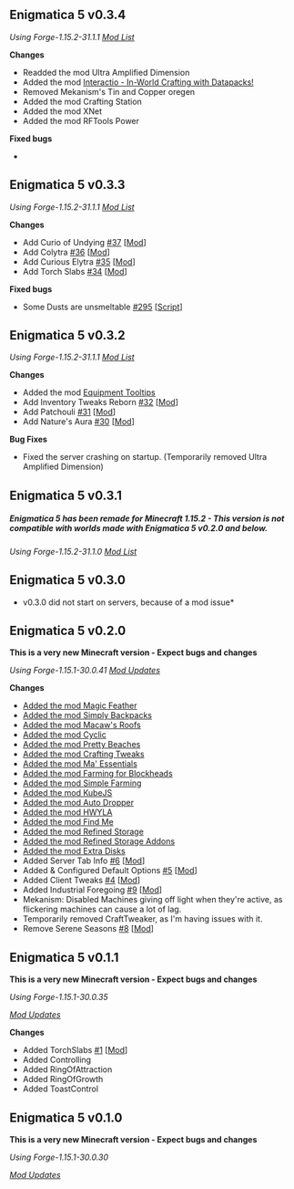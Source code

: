 ## Enigmatica 5 v0.3.4

*Using Forge-1.15.2-31.1.1*
*[Mod List](https://github.com/NillerMedDild/Enigmatica5/blob/master/CHANGELOG-MODS.md)*

**Changes**

- Readded the mod Ultra Amplified Dimension
- Added the mod [Interactio - In-World Crafting with Datapacks!](https://www.curseforge.com/minecraft/mc-mods/interactio/files)
- Removed Mekanism's Tin and Copper oregen
- Added the mod Crafting Station
- Added the mod XNet
- Added the mod RFTools Power

**Fixed bugs**

- 

## Enigmatica 5 v0.3.3

*Using Forge-1.15.2-31.1.1*
*[Mod List](https://github.com/NillerMedDild/Enigmatica5/blob/master/CHANGELOG-MODS.md)*

**Changes**

- Add Curio of Undying [\#37](https://github.com/NillerMedDild/Enigmatica5/issues/37) [[Mod](https://github.com/NillerMedDild/Enigmatica5/labels/Mod)]
- Add Colytra [\#36](https://github.com/NillerMedDild/Enigmatica5/issues/36) [[Mod](https://github.com/NillerMedDild/Enigmatica5/labels/Mod)]
- Add Curious Elytra [\#35](https://github.com/NillerMedDild/Enigmatica5/issues/35) [[Mod](https://github.com/NillerMedDild/Enigmatica5/labels/Mod)]
- Add Torch Slabs [\#34](https://github.com/NillerMedDild/Enigmatica5/issues/34) [[Mod](https://github.com/NillerMedDild/Enigmatica5/labels/Mod)]

**Fixed bugs**

- Some Dusts are unsmeltable [\#295](https://github.com/NillerMedDild/Enigmatica4/issues/295) [[Script](https://github.com/NillerMedDild/Enigmatica4/labels/Script)]

## Enigmatica 5 v0.3.2

*Using Forge-1.15.2-31.1.1*
*[Mod List](https://github.com/NillerMedDild/Enigmatica5/blob/master/CHANGELOG-MODS.md)*

**Changes**

- Added the mod [Equipment Tooltips](https://www.curseforge.com/minecraft/mc-mods/equipment-tooltips)
- Add Inventory Tweaks Reborn [\#32](https://github.com/NillerMedDild/Enigmatica5/issues/32) [[Mod](https://github.com/NillerMedDild/Enigmatica5/labels/Mod)]
- Add Patchouli [\#31](https://github.com/NillerMedDild/Enigmatica5/issues/31) [[Mod](https://github.com/NillerMedDild/Enigmatica5/labels/Mod)]
- Add Nature's Aura [\#30](https://github.com/NillerMedDild/Enigmatica5/issues/30) [[Mod](https://github.com/NillerMedDild/Enigmatica5/labels/Mod)]

**Bug Fixes**

- Fixed the server crashing on startup. (Temporarily removed Ultra Amplified Dimension)


## Enigmatica 5 v0.3.1

##### Enigmatica 5 has been remade for Minecraft 1.15.2 - This version is not compatible with worlds made with Enigmatica 5 v0.2.0 and below.

*Using Forge-1.15.2-31.1.0*
*[Mod List](https://github.com/NillerMedDild/Enigmatica5/blob/master/CHANGELOG-MODS.md)*





## Enigmatica 5 v0.3.0

* v0.3.0 did not start on servers, because of a mod issue*

## Enigmatica 5 v0.2.0
**This is a very new Minecraft version - Expect bugs and changes**

*Using Forge-1.15.1-30.0.41*
*[Mod Updates](https://github.com/NillerMedDild/Enigmatica5/blob/master/CHANGELOG-MODS.md)*

**Changes**

- [Added the mod Magic Feather](https://www.curseforge.com/minecraft/mc-mods/magic-feather)
- [Added the mod Simply Backpacks](https://www.curseforge.com/minecraft/mc-mods/simply-backpacks)
- [Added the mod Macaw's Roofs](https://www.curseforge.com/minecraft/mc-mods/macaws-roofs)
- [Added the mod Cyclic](https://www.curseforge.com/minecraft/mc-mods/cyclic)
- [Added the mod Pretty Beaches](https://www.curseforge.com/minecraft/mc-mods/pretty-beaches)
- [Added the mod Crafting Tweaks](https://www.curseforge.com/minecraft/mc-mods/crafting-tweaks)
- [Added the mod Ma' Essentials](https://www.curseforge.com/minecraft/mc-mods/maessentials)
- [Added the mod Farming for Blockheads](https://www.curseforge.com/minecraft/mc-mods/farming-for-blockheads)
- [Added the mod Simple Farming](https://www.curseforge.com/minecraft/mc-mods/simple-farming)
- [Added the mod KubeJS](https://www.curseforge.com/minecraft/mc-mods/kubejs)
- [Added the mod Auto Dropper](https://www.curseforge.com/minecraft/mc-mods/auto-dropper)
- [Added the mod HWYLA](https://www.curseforge.com/minecraft/mc-mods/hwyla)
- [Added the mod Find Me](https://www.curseforge.com/minecraft/mc-mods/findme)
- [Added the mod Refined Storage](https://www.curseforge.com/minecraft/mc-mods/refined-storage)
- [Added the mod Refined Storage Addons](https://www.curseforge.com/minecraft/mc-mods/refined-storage-addons)
- [Added the mod Extra Disks](https://www.curseforge.com/minecraft/mc-mods/extra-disks)
- Added Server Tab Info [\#6](https://github.com/NillerMedDild/Enigmatica5/issues/6) [[Mod](https://github.com/NillerMedDild/Enigmatica5/labels/Mod)]
- Added & Configured Default Options [\#5](https://github.com/NillerMedDild/Enigmatica5/issues/5) [[Mod](https://github.com/NillerMedDild/Enigmatica5/labels/Mod)]
- Added Client Tweaks [\#4](https://github.com/NillerMedDild/Enigmatica5/issues/4) [[Mod](https://github.com/NillerMedDild/Enigmatica5/labels/Mod)]
- Added Industrial Foregoing [\#9](https://github.com/NillerMedDild/Enigmatica5/issues/9) [[Mod](https://github.com/NillerMedDild/Enigmatica5/labels/Mod)]
- Mekanism: Disabled Machines giving off light when they're active, as flickering machines can cause a lot of lag.
- Temporarily removed CraftTweaker, as I'm having issues with it.
- Remove Serene Seasons [\#8](https://github.com/NillerMedDild/Enigmatica5/issues/8) [[Mod](https://github.com/NillerMedDild/Enigmatica5/labels/Mod)]


## Enigmatica 5 v0.1.1
**This is a very new Minecraft version - Expect bugs and changes**

*Using Forge-1.15.1-30.0.35*

*[Mod Updates](https://github.com/NillerMedDild/Enigmatica5/blob/master/CHANGELOG-MODS.md)*

**Changes**

- Added TorchSlabs [\#1](https://github.com/NillerMedDild/Enigmatica5/issues/1) [[Mod](https://github.com/NillerMedDild/Enigmatica5/labels/Mod)]
- Added Controlling
- Added RingOfAttraction
- Added RingOfGrowth
- Added ToastControl

## Enigmatica 5 v0.1.0
**This is a very new Minecraft version - Expect bugs and changes**


*Using Forge-1.15.1-30.0.30*

*[Mod Updates](https://github.com/NillerMedDild/Enigmatica5/blob/master/CHANGELOG-MODS.md)*